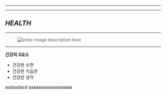 

***


----------


***HEALTH***
------

***

> ![enter image description here](http://cfile206.uf.daum.net/image/1773C4434FA33FC008B609)
> 
> 


----------
**건강의 3요소**

 - 건강한 수면
 - 건강한 식습관
 - 건강한 생각

asdasdasd
aaaaaaaaaaaaaaaaaa
